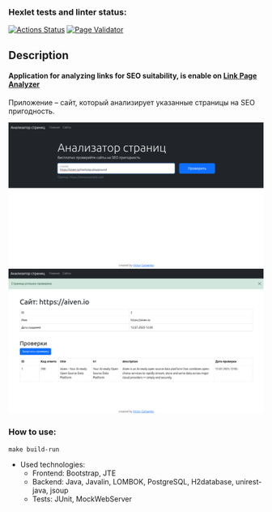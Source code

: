 ### Hexlet tests and linter status:
[![Actions Status](https://github.com/VictorGotsenko/java-project-72/actions/workflows/hexlet-check.yml/badge.svg)](https://github.com/VictorGotsenko/java-project-72/actions)
[![Page Validator](https://github.com/VictorGotsenko/java-project-72/actions/workflows/JavaCI.yml/badge.svg)](https://github.com/VictorGotsenko/java-project-72/actions/workflows/JavaCI.yml)
## Description
#### Application for analyzing links for SEO suitability, is enable on <a href="https://pagesanalyzer.onrender.com" target="_blank">Link Page Analyzer</a>
Приложение – сайт, который анализирует указанные страницы на SEO пригодность.

![Main page screen](app/img/page1.png)  
![Site page screen](app/img/page2.png)

### How to use:
```shell
make build-run
```

+ Used technologies:
  - Frontend: Bootstrap, JTE
  - Backend: Java, Javalin, LOMBOK, PostgreSQL, H2database, unirest-java, jsoup
  - Tests: JUnit, MockWebServer

